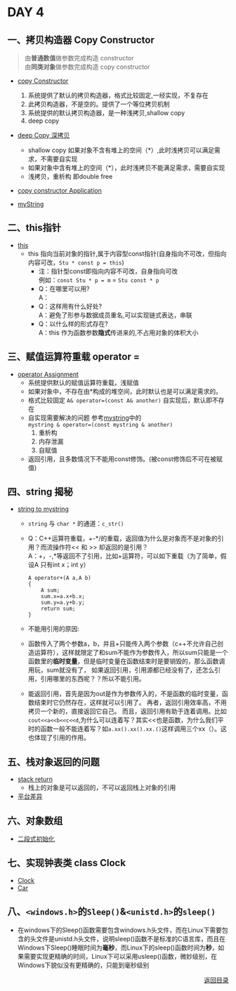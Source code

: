 # DAY 4  
## 一、拷贝构造器 Copy Constructor
> 由**普通数值**做参数完成构造 constructor  
> 由**同类对象**做参数完成构造 copy constructor
- [copy Constructor](https://github.com/zwx2000/Cpp_Space/blob/master/Cpp/day04/01copyCpnstructor/main.cpp)  
    1. 系统提供了默认的拷贝构造器，格式比较固定,一经实现，不复存在
    2. 此拷贝构造器，不是空的。提供了一个等位拷贝机制
    3. 系统提供的默认拷贝构造器，是一种浅拷贝,shallow copy
    4. deep copy
- [deep Copy 深拷贝](https://github.com/zwx2000/Cpp_Space/blob/master/Cpp/day04/02deepcopy/main.cpp)  
    - shallow copy 如果对象不含有堆上的空间（*）,此时浅拷贝可以满足需求，不需要自实现
    - 如果对象中含有堆上的空间（*），此时浅拷贝不能满足需求，需要自实现
    - 浅拷贝，重析构 即double free

- [copy constructor Application](https://github.com/zwx2000/Cpp_Space/blob/master/Cpp/day04/03copyconstructorApp/main.cpp)   
- [myString](https://github.com/zwx2000/Cpp_Space/tree/master/Cpp/day04/04mystring)  
## 二、this指针  
- [this](https://github.com/zwx2000/Cpp_Space/blob/master/Cpp/day04/05this/main.cpp)  
    - this 指向当前对象的指针,属于内容型const指针(自身指向不可改，但指向内容可改，`Stu * const p = this`)  
        - 注：指针型const即指向内容不可改，自身指向可改  
        例如：`const Stu * p = m` = `Stu const * p`
        - Q：在哪里可以用?  
          A：
        - Q：这样用有什么好处?  
          A：避免了形参与数据成员重名,可以实现链式表达，串联
        - Q：以什么样的形式存在?  
          A：this 作为函数参数**隐式**传进来的,不占用对象的体积大小  
## 三、赋值运算符重载 operator =  
- [operator Assignment](https://github.com/zwx2000/Cpp_Space/blob/master/Cpp/day04/06operatorAssignment/main.cpp) 
    - 系统提供默认的赋值运算符重载，浅赋值
    - 如果对象中，不存在由*构成的堆空间，此时默认也是可以满足需求的。
    - 格式比较固定 `A& operator=(const A& another)` 自实现后，默认即不存在
    - 自实现需要解决的问题 参考[mystring](https://github.com/zwx2000/Cpp_Space/blob/master/Cpp/day04/04mystring/mystring.cpp)中的  
    `mystring & operator=(const mystring & another)`
        1. 重析构  
        2. 内存泄漏
        3. 自赋值
    - 返回引用，且多数情况下不能用const修饰。(被const修饰后不可在被赋值)  
## 四、string 揭秘  
- [string to mystring](https://github.com/zwx2000/Cpp_Space/tree/master/Cpp/day04/07mystring_v2)  
    - `string` 与 `char *` 的通道：`c_str()`  
    - Q：C++运算符重载，+-*/的重载，返回值为什么是对象而不是对象的引用？而流操作符<< 和 >> 却返回的是引用？  
      A：+，-,*等返回不了引用，比如+运算符，可以如下重载（为了简单，假设A 只有int x；int y）  

      ```
      A operator+(A a,A b) 
      {
          A sum;   
          sum.x=a.x+b.x; 
          sum.y=a.y+b.y;   
          return sum; 
      }
    - 不能用引用的原因:  
    - 函数传入了两个参数a，b，并且+只能传入两个参数（c++不允许自己创造运算符），这样就限定了和sum不能作为参数传入，所以sum只能是一个函数里的**临时变量**，但是临时变量在函数结束时是要销毁的，那么函数调用玩，sum就没有了， 如果返回引用，引用源都已经没有了，还怎么引用，引用哪里的东西呢？？所以不能引用。 
    - 能返回引用，首先是因为out是作为参数传入的，不是函数的临时变量，函数结束时它仍然存在，这样就可以引用了。  再者，返回引用效率高，不用拷贝一个新的，直接返回它自己。 而且，返回引用有助于连着调用。比如`cout<<a<<b<<c<<d`,为什么可以连着写？其实<<也是函数，为什么我们平时的函数一般不能连着写？如`a.xx().xx().xx.()`这样调用三个xx（）。这也体现了引用的作用。 
## 五、栈对象返回的问题
- [stack return](https://github.com/zwx2000/Cpp_Space/blob/master/Cpp/day04/08stackreturn/main.cpp)  
    - 栈上的对象是可以返回的，不可以返回栈上对象的引用
- [平台差异](https://github.com/zwx2000/Cpp_Space/blob/master/Cpp/day04/09test/main.cpp)  
## 六、对象数组
- [二段式初始化](https://github.com/zwx2000/Cpp_Space/blob/master/Cpp/day04/10objArray/main.cpp)  
## 七、实现钟表类 class Clock  
- [Clock](https://github.com/zwx2000/Cpp_Space/blob/master/Cpp/day04/11clock/main.cpp)  
- [Car](https://github.com/zwx2000/Cpp_Space/blob/master/Cpp/day04/12Car/main.cpp)  
##  八、`<windows.h>`的`Sleep()`&`<unistd.h>`的`sleep()`  
-  在windows下的Sleep()函数需要包含windows.h头文件，而在Linux下需要包含的头文件是unistd.h头文件，说明sleep()函数不是标准的C语言库，而且在Windows下Sleep()睡眠时间为**毫秒**，而Linux下的sleep()函数时间为**秒**，如果需要实现更精确的时间，Linux下可以采用usleep()函数，微妙级别，在Windows下貌似没有更精确的，只能到毫秒级别  
 [<p align = right>返回目录</p>](https://github.com/zwx2000/Cpp_Space/tree/master/Cpp)